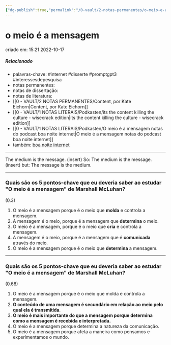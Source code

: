 ```yaml
---
{"dg-publish":true,"permalink":"/0-vault/2-notas-permanentes/o-meio-e-a-mensagem/","tags":["permanente","internet","disserte","promptgpt3","interessesdepesquisa"],"dgHomeLink":true,"dgShowLocalGraph":true,"dgShowFileTree":true,"dgEnableSearch":true}
---
```


# o meio é a mensagem
criado em: 15:21 2022-10-17

##### Relacionado
- palavras-chave: #internet #disserte #promptgpt3 #interessesdepesquisa 
- notas permanentes: 
- notas de dissertação:
- notas de literatura: 
- [[0 - VAULT/2 NOTAS PERMANENTES/Content, por Kate Eichorn\|Content, por Kate Eichorn]]
- [[0 - VAULT/1 NOTAS LITERAIS/Podkasten/its the content killing the culture - wisecrack edition\|its the content killing the culture - wisecrack edition]]
- [[0 - VAULT/1 NOTAS LITERAIS/Podkasten/O meio é a mensagem notas do podcast boa noite internet\|O meio é a mensagem notas do podcast boa noite internet]]
- também: [boa noite internet](https://podcasts.google.com/feed/aHR0cHM6Ly93d3cub21ueWNvbnRlbnQuY29tL2QvcGxheWxpc3QvMDAwOWIxNjctMGU4Mi00MTRlLTkxZWItYWFlODAxMWZjNjZkLzk3NWEzNmUwLTYyZDEtNDZkNS05MDcyLWFlY2IwMTQyMTEyMC8zOTUwNDlkNC02YzE3LTRmM2MtOTgzZS1hZWNiMDE0MjExMjkvcG9kY2FzdC5yc3M/episode/NTUyMzQ5N2EtZTcwMS00ZTc4LWI5ZDYtYWYxYjAxMzA4NDI0?sa=X&ved=0CAUQkfYCahcKEwjYoKGh_-f6AhUAAAAAHQAAAAAQNQ)

---

The medium is the message. 
(insert) So: 
The medium is the message. 
(insert) but: 
The message is the medium.

---
### Quais são os 5 pontos-chave que eu deveria saber ao estudar "O meio é a mensagem" de Marshall McLuhan?
(0.3)

1. O meio é a mensagem porque é o meio que **molda** e controla a mensagem.
2. A mensagem é o meio, porque é a mensagem que **determina** o meio.
3. O meio é a mensagem, porque é o meio que **cria** e controla a mensagem.
4. A mensagem é o meio, porque é a mensagem que é **comunicada** através do meio.
5. O meio é a mensagem porque é o meio que **determina** a mensagem.
---
### Quais são os 5 pontos-chave que eu deveria saber ao estudar "O meio é a mensagem" de Marshall McLuhan?
(0.68)

1. O meio é a mensagem porque é o meio que molda e controla a mensagem.
2. **O conteúdo de uma mensagem é secundário em relação ao meio pelo qual ela é transmitida**.
3. **O meio é mais importante do que a mensagem porque determina como a mensagem é recebida e interpretada.**
4. O meio é a mensagem porque determina a natureza da comunicação.
5. O meio é a mensagem porque afeta a maneira como pensamos e experimentamos o mundo.